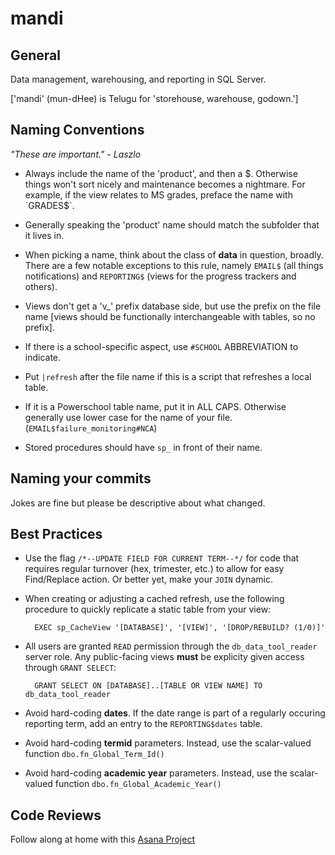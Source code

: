 mandi
=====

## General
Data management, warehousing, and reporting in SQL Server.

['mandi' (mun-dHee) is Telugu for 'storehouse, warehouse, godown.']

## Naming Conventions
*"These are important." - Laszlo*
+ Always include the name of the 'product', and then a $. Otherwise things won't sort nicely and maintenance becomes a nightmare.  For example, if the view relates to MS grades, preface the name with `GRADES$`.

+ Generally speaking the 'product' name should match the subfolder that it lives in.

+ When picking a name, think about the class of __data__ in question, broadly.  There are a few notable exceptions to this rule, namely `EMAIL$` (all things notifications) and `REPORTING$` (views for the progress trackers and others).

+ Views don't get a 'v_' prefix database side, but use the prefix on the file name [views should be functionally interchangeable with tables, so no prefix].

+ If there is a school-specific aspect, use `#SCHOOL` ABBREVIATION to indicate.

+ Put `|refresh` after the file name if this is a script that refreshes a local table.

+ If it is a Powerschool table name, put it in ALL CAPS.  Otherwise generally use lower case for the name of your file. (`EMAIL$failure_monitoring#NCA`)

+ Stored procedures should have `sp_` in front of their name.

## Naming your commits
Jokes are fine but please be descriptive about what changed.

## Best Practices

+ Use the flag `/*--UPDATE FIELD FOR CURRENT TERM--*/` for code that requires regular turnover (hex, trimester, etc.) to allow for easy Find/Replace action.  Or better yet, make your `JOIN` dynamic.

+ When creating or adjusting a cached refresh, use the following procedure to quickly replicate a static table from your view:
 
		EXEC sp_CacheView '[DATABASE]', '[VIEW]', '[DROP/REBUILD? (1/0)]'

+ All users are granted `READ` permission through the `db_data_tool_reader` server role.  Any public-facing views __must__ be explicity given access through `GRANT SELECT`:
 
		GRANT SELECT ON [DATABASE]..[TABLE OR VIEW NAME] TO db_data_tool_reader

+ Avoid hard-coding __dates__.  If the date range is part of a regularly occuring reporting term, add an entry to the `REPORTING$dates` table.

+ Avoid hard-coding __termid__ parameters.  Instead, use the scalar-valued function `dbo.fn_Global_Term_Id()`

+ Avoid hard-coding __academic year__ parameters.  Instead, use the scalar-valued function `dbo.fn_Global_Academic_Year()`

## Code Reviews
Follow along at home with this <a href="https://app.asana.com/0/14863779903009/14863779903009">Asana Project</a>
